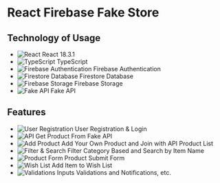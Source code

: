 # React Firebase Fake Store

## Technology of Usage

- ![React](https://img.shields.io/badge/React-18.3.1-blue?logo=react) React 18.3.1
- ![TypeScript](https://img.shields.io/badge/TypeScript-blue?logo=typescript) TypeScript
- ![Firebase Authentication](https://img.shields.io/badge/Firebase%20Auth-ffca28?logo=firebase) Firebase Authentication
- ![Firestore Database](https://img.shields.io/badge/Firestore%20Database-ffca28?logo=firebase) Firestore Database
- ![Firebase Storage](https://img.shields.io/badge/Firebase%20Storage-ffca28?logo=firebase) Firebase Storage
- ![Fake API](https://img.shields.io/badge/Fake%20API-orange?logo=api) Fake API

## Features

- ![User Registration](https://img.shields.io/badge/Registration%20&%20Login-green?logo=user) User Registration & Login
- ![API](https://img.shields.io/badge/Get%20Product%20From%20Fake%20API-orange?logo=api) Get Product From Fake API
- ![Add Product](https://img.shields.io/badge/Add%20Your%20Own%20Product-blue?logo=addthis) Add Your Own Product and Join with API Product List
- ![Filter & Search](https://img.shields.io/badge/Filter%20&%20Search-purple?logo=filter) Filter Category Based and Search by Item Name
- ![Product Form](https://img.shields.io/badge/Product%20Submit%20Form-blue?logo=formstack) Product Submit Form
- ![Wish List](https://img.shields.io/badge/Add%20to%20Wish%20List-red?logo=heart) Add Item to Wish List
- ![Validations](https://img.shields.io/badge/Inputs%20Validations%20&%20Notifications-yellow?logo=check) Inputs Validations and Notifications, etc.
